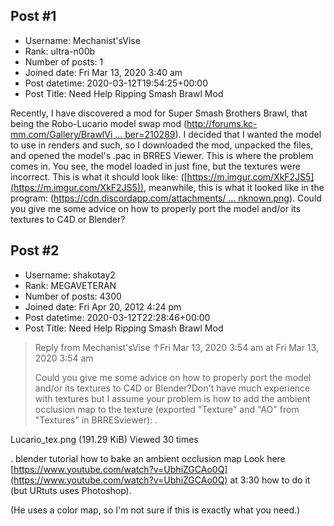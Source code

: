 ## Post #1
- Username: Mechanist'sVise
- Rank: ultra-n00b
- Number of posts: 1
- Joined date: Fri Mar 13, 2020 3:40 am
- Post datetime: 2020-03-12T19:54:25+00:00
- Post Title: Need Help Ripping Smash Brawl Mod

Recently, I have discovered a mod for Super Smash Brothers Brawl, that being the Robo-Lucario model swap mod ([http://forums.kc-mm.com/Gallery/BrawlVi ... ber=210289](http://forums.kc-mm.com/Gallery/BrawlView.php?Number=210289)). I decided that I wanted the model to use in renders and such, so I downloaded the mod, unpacked the files, and opened the model's .pac in BRRES Viewer. This is where the problem comes in. You see, the model loaded in just fine, but the textures were incorrect. This is what it should look like: ([https://m.imgur.com/XkF2JS5](https://m.imgur.com/XkF2JS5)), meanwhile, this is what it looked like in the program: ([https://cdn.discordapp.com/attachments/ ... nknown.png](https://cdn.discordapp.com/attachments/625655294193827840/687675677809442829/unknown.png)). Could you give me some advice on how to properly port the model and/or its textures to C4D or Blender?
## Post #2
- Username: shakotay2
- Rank: MEGAVETERAN
- Number of posts: 4300
- Joined date: Fri Apr 20, 2012 4:24 pm
- Post datetime: 2020-03-12T22:28:46+00:00
- Post Title: Need Help Ripping Smash Brawl Mod

> Reply from Mechanist'sVise ↑Fri Mar 13, 2020 3:54 am at Fri Mar 13, 2020 3:54 am
>
> Could you give me some advice on how to properly port the model and/or its textures to C4D or Blender?Don't have much experience with textures but I assume your problem is how to add the ambient occlusion map to the texture (exported "Texture" and "AO" from "Textures" in BRRESviewer):
.



Lucario_tex.png (191.29 KiB) Viewed 30 times


.
blender tutorial how to bake an ambient occlusion map
Look here [https://www.youtube.com/watch?v=UbhiZGCAo0Q](https://www.youtube.com/watch?v=UbhiZGCAo0Q) at 3:30 how to do it (but URtuts uses Photoshop).

(He uses a color map, so I'm not sure if this is exactly what you need.)
